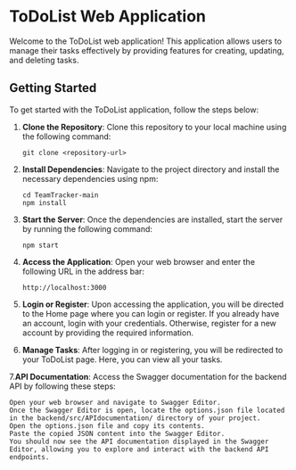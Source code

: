 # ToDoList Web Application

Welcome to the ToDoList web application! This application allows users to manage their tasks effectively by providing features for creating, updating, and deleting tasks.

## Getting Started

To get started with the ToDoList application, follow the steps below:

1. **Clone the Repository**: Clone this repository to your local machine using the following command:

    ```
    git clone <repository-url>
    ```

2. **Install Dependencies**: Navigate to the project directory and install the necessary dependencies using npm:

    ```
    cd TeamTracker-main
    npm install
    ```

3. **Start the Server**: Once the dependencies are installed, start the server by running the following command:

    ```
    npm start
    ```

4. **Access the Application**: Open your web browser and enter the following URL in the address bar:

    ```
    http://localhost:3000
    ```

5. **Login or Register**: Upon accessing the application, you will be directed to the Home page where you can login or register. If you already have an account, login with your credentials. Otherwise, register for a new account by providing the required information.

6. **Manage Tasks**: After logging in or registering, you will be redirected to your ToDoList page. Here, you can view all your tasks.


7.**API Documentation**: Access the Swagger documentation for the backend API by following these steps:

	Open your web browser and navigate to Swagger Editor.
	Once the Swagger Editor is open, locate the options.json file located in the backend/src/APIdocumentation/ directory of your project.
	Open the options.json file and copy its contents.
	Paste the copied JSON content into the Swagger Editor.
	You should now see the API documentation displayed in the Swagger Editor, allowing you to explore and interact with the backend API endpoints. 
